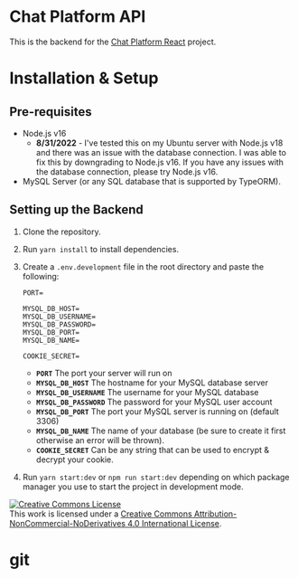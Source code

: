 # Chat Platform API

This is the backend for the [Chat Platform React](https://github.com/stuyy/chat-platform-react) project.

# Installation & Setup

## Pre-requisites

- Node.js v16
  - **8/31/2022** - I've tested this on my Ubuntu server with Node.js v18 and there was an issue with the database connection. I was able to fix this by downgrading to Node.js v16. If you have any issues with the database connection, please try Node.js v16.
- MySQL Server (or any SQL database that is supported by TypeORM).

## Setting up the Backend

1. Clone the repository.
2. Run `yarn install` to install dependencies.
3. Create a `.env.development` file in the root directory and paste the following:

   ```
   PORT=

   MYSQL_DB_HOST=
   MYSQL_DB_USERNAME=
   MYSQL_DB_PASSWORD=
   MYSQL_DB_PORT=
   MYSQL_DB_NAME=

   COOKIE_SECRET=
   ```

   - **`PORT`** The port your server will run on
   - **`MYSQL_DB_HOST`** The hostname for your MySQL database server
   - **`MYSQL_DB_USERNAME`** The username for your MySQL database
   - **`MYSQL_DB_PASSWORD`** The password for your MySQL user account
   - **`MYSQL_DB_PORT`** The port your MySQL server is running on (default 3306)
   - **`MYSQL_DB_NAME`** The name of your database (be sure to create it first otherwise an error will be thrown).
   - **`COOKIE_SECRET`** Can be any string that can be used to encrypt & decrypt your cookie.

4. Run `yarn start:dev` or `npm run start:dev` depending on which package manager you use to start the project in development mode.

<a rel="license" href="http://creativecommons.org/licenses/by-nc-nd/4.0/"><img alt="Creative Commons License" style="border-width:0" src="https://i.creativecommons.org/l/by-nc-nd/4.0/88x31.png" /></a><br />This work is licensed under a <a rel="license" href="http://creativecommons.org/licenses/by-nc-nd/4.0/">Creative Commons Attribution-NonCommercial-NoDerivatives 4.0 International License</a>.

# git
